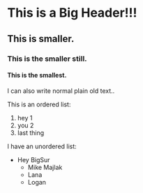 # This is a Big Header!!!
## This is smaller.
### This is the smaller still.
#### This is the smallest.

I can also write normal plain old text..

This is an ordered list:
1. hey 1
2. you 2
3. last thing

I have an unordered list:
  * Hey BigSur
    * Mike Majlak
    * Lana
    * Logan








